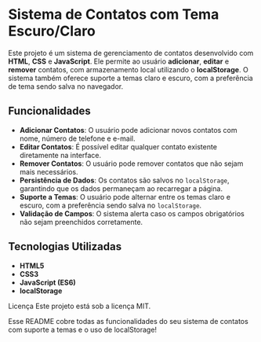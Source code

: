# Sistema de Contatos com Tema Escuro/Claro

Este projeto é um sistema de gerenciamento de contatos desenvolvido com **HTML**, **CSS** e **JavaScript**. Ele permite ao usuário **adicionar**, **editar** e **remover** contatos, com armazenamento local utilizando o **localStorage**. O sistema também oferece suporte a temas claro e escuro, com a preferência de tema sendo salva no navegador.

## Funcionalidades

- **Adicionar Contatos**: O usuário pode adicionar novos contatos com nome, número de telefone e e-mail.
- **Editar Contatos**: É possível editar qualquer contato existente diretamente na interface.
- **Remover Contatos**: O usuário pode remover contatos que não sejam mais necessários.
- **Persistência de Dados**: Os contatos são salvos no `localStorage`, garantindo que os dados permaneçam ao recarregar a página.
- **Suporte a Temas**: O usuário pode alternar entre os temas claro e escuro, com a preferência sendo salva no `localStorage`.
- **Validação de Campos**: O sistema alerta caso os campos obrigatórios não sejam preenchidos corretamente.

## Tecnologias Utilizadas

- **HTML5**
- **CSS3**
- **JavaScript (ES6)**
- **localStorage**

Licença
Este projeto está sob a licença MIT.

Esse README cobre todas as funcionalidades do seu sistema de contatos com suporte a temas e o uso de localStorage!


